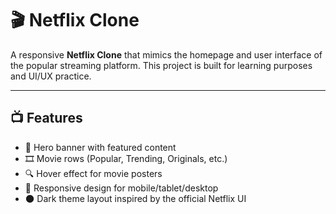 # 🎬 Netflix Clone

A responsive **Netflix Clone** that mimics the homepage and user interface of the popular streaming platform. This project is built for learning purposes and UI/UX practice.

---

## 📺 Features

- 🎥 Hero banner with featured content
- 🎞️ Movie rows (Popular, Trending, Originals, etc.)
- 🔍 Hover effect for movie posters
- 🎨 Responsive design for mobile/tablet/desktop
- 🌑 Dark theme layout inspired by the official Netflix UI

